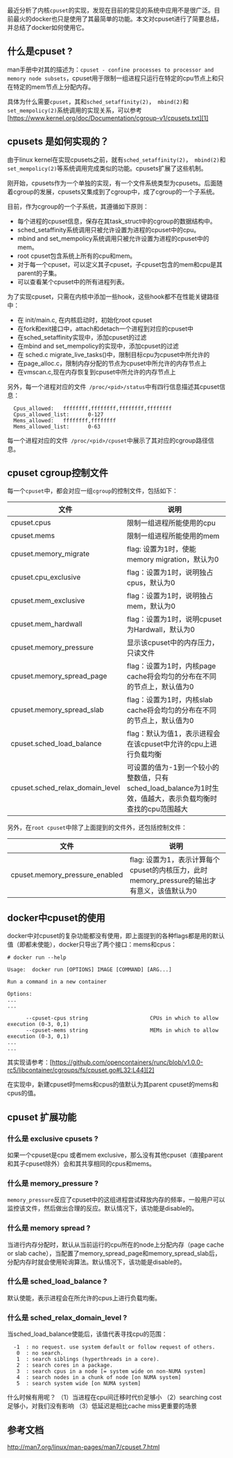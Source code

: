 最近分析了内核`cpuset`的实现，发现在目前的常见的系统中应用不是很广泛。目前最火的docker也只是使用了其最简单的功能。本文对cpuset进行了简要总结，并总结了docker如何使用它。

<!--more-->

## 什么是cpuset ?

man手册中对其的描述为：`cpuset - confine processes to processor and memory node subsets`，cpuset用于限制一组进程只运行在特定的cpu节点上和只在特定的mem节点上分配内存。


具体为什么需要`cpuset`，其和`sched_setaffinity(2)`，` mbind(2)`和`set_mempolicy(2)`系统调用的实现关系，可以参考[https://www.kernel.org/doc/Documentation/cgroup-v1/cpusets.txt][1]

## cpusets 是如何实现的？


由于linux kernel在实现cpusets之前，就有`sched_setaffinity(2)`，` mbind(2)`和`set_mempolicy(2)`等系统调用完成类似的功能。cpusets扩展了这些机制。

刚开始，cpusets作为一个单独的实现，有一个文件系统类型为cpusets。后面随着cgroup的发展，cpusets又集成到了cgroup中，成了cgroup的一个子系统。

目前，作为cgroup的一个子系统，其遵循如下原则：

 - 每个进程的cpuset信息，保存在其task_struct中的cgroup的数据结构中。
 - sched_setaffinity系统调用只被允许设置为进程的cpuset中的cpu。
 - mbind and set_mempolicy系统调用只被允许设置为进程的cpuset中的mem。
 - root cpuset包含系统上所有的cpu和mem。
 - 对于每一个cpuset，可以定义其子cpuset，子cpuset包含的mem和cpu是其parent的子集。
 - 可以查看某个cpuset中的所有进程列表。

为了实现cpuset，只需在内核中添加一些hook，这些hook都不在性能关键路径中：

 - 在 init/main.c, 在内核启动时，初始化root cpuset
 - 在fork和exit接口中，attach和detach一个进程到对应的cpuset中
 - 在sched_setaffinity实现中，添加cpuset的过滤
 - 在mbind and set_mempolicy的实现中，添加cpuset的过滤
 - 在 sched.c migrate_live_tasks()中，限制目标cpu为cpuset中所允许的
 - 在page_alloc.c，限制内存分配的节点为cpuset中所允许的内存节点上
 - 在vmscan.c,现在内存恢复到cpuset中所允许的内存节点上


另外，每一个进程对应的文件` /proc/<pid>/status`中有四行信息描述其cpuset信息：

```
  Cpus_allowed:   ffffffff,ffffffff,ffffffff,ffffffff
  Cpus_allowed_list:      0-127
  Mems_allowed:   ffffffff,ffffffff
  Mems_allowed_list:      0-63
```
每一个进程对应的文件` /proc/<pid>/cpuset`中展示了其对应的cgroup路径信息。


## cpuset cgroup控制文件

每一个`cpuset`中，都会对应一组`cgroup`的控制文件，包括如下：

|文件| 说明|
|---|---|
| cpuset.cpus | 限制一组进程所能使用的cpu |
| cpuset.mems | 限制一组进程所能使用的mem |
| cpuset.memory_migrate |flag: 设置为1时，使能memory migration，默认为0|
|cpuset.cpu_exclusive|flag：设置为1时，说明独占cpus，默认为0|
|cpuset.mem_exclusive|flag：设置为1时，说明独占mem，默认为0|
|cpuset.mem_hardwall |flag：设置为1时，说明cpuset为Hardwall，默认为0|
|cpuset.memory_pressure|显示该cpuset中的内存压力，只读文件|
|cpuset.memory_spread_page |flag：设置为1时，内核page cache将会均匀的分布在不同的节点上，默认值为0|
|cpuset.memory_spread_slab|flag：设置为1时，内核slab cache将会均匀的分布在不同的节点上，默认值为0|
|cpuset.sched_load_balance |flag：默认为值1，表示进程会在该cpuset中允许的cpu上进行负载均衡|
|cpuset.sched_relax_domain_level|可设置的值为-1到一个较小的整数值，只有sched_load_balance为1时生效，值越大，表示负载均衡时查找的cpu范围越大|

另外，在`root cpuset`中除了上面提到的文件外，还包括控制文件：

|文件| 说明|
|---|---|
|cpuset.memory_pressure_enabled|flag: 设置为1，表示计算每个cpuset的内核压力，此时memory_pressure的输出才有意义，该值默认为0|



## docker中cpuset的使用

docker中对cpuset的复杂功能都没有使用，即上面提到的各种flags都是用的默认值（即都未使能），docker只导出了两个接口：mems和cpus：

```
# docker run --help

Usage:  docker run [OPTIONS] IMAGE [COMMAND] [ARG...]

Run a command in a new container

Options:
...
...

      --cpuset-cpus string                    CPUs in which to allow execution (0-3, 0,1)
      --cpuset-mems string                    MEMs in which to allow execution (0-3, 0,1)
...
...
```
其实现请参考：[https://github.com/opencontainers/runc/blob/v1.0.0-rc5/libcontainer/cgroups/fs/cpuset.go#L32:L44][2]

在实现中，新建cpuset时mems和cpus的值默认为其parent cpuset的mems和cpus的值。


## cpuset 扩展功能

### 什么是 exclusive cpusets ?

如果一个cpuset是cpu 或者mem exclusive，那么没有其他cpuset（直接parent和其子cpuset除外）会和其共享相同的cpus和mems。


###  什么是 memory_pressure ?

`memory_pressure`反应了cpuset中的这组进程尝试释放内存的频率，一般用户可以监控该文件，然后做出合理的反应。默认情况下，该功能是disable的。


###  什么是  memory spread ?

当进行内存分配时，默认从当前运行的cpu所在的node上分配内存（page cache or  slab cache），当配置了memory_spread_page和memory_spread_slab后，分配内存时就会使用轮询算法。默认情况下，该功能是disable的。



### 什么是 sched_load_balance ?

默认使能，表示进程会在所允许的cpus上进行负载均衡。

###  什么是 sched_relax_domain_level ?

当sched_load_balance使能后，该值代表寻找cpu的范围：

```
  -1  : no request. use system default or follow request of others.
   0  : no search.
   1  : search siblings (hyperthreads in a core).
   2  : search cores in a package.
   3  : search cpus in a node [= system wide on non-NUMA system]
   4  : search nodes in a chunk of node [on NUMA system]
   5  : search system wide [on NUMA system]
```

什么时候有用呢？
（1）当进程在cpu间迁移时代价足够小
（2）searching cost 足够小，对我们没有影响
（3）低延迟是相比cache miss更重要的场景

## 参考文档

http://man7.org/linux/man-pages/man7/cpuset.7.html


  [1]: https://www.kernel.org/doc/Documentation/cgroup-v1/cpusets.txt
  [2]: https://github.com/opencontainers/runc/blob/v1.0.0-rc5/libcontainer/cgroups/fs/cpuset.go#L32:L44
